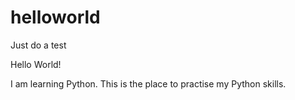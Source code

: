 # helloworld
Just do a test

Hello World!

I am learning Python. This is the place to practise my Python skills.

